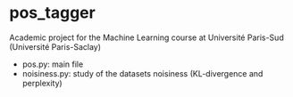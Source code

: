 # pos_tagger

Academic project for the Machine Learning course at Université Paris-Sud (Université Paris-Saclay)

- pos.py: main file 
- noisiness.py: study of the datasets noisiness (KL-divergence and perplexity)
